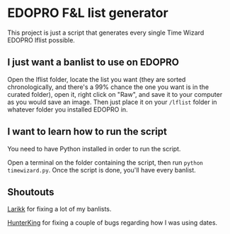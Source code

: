 # EDOPRO F&L list generator

This project is just a script that generates every single Time Wizard EDOPRO lflist possible.

## I just want a banlist to use on EDOPRO

Open the lflist folder, locate the list you want (they are sorted chronologically, and there's a 99% chance the one you want is in the curated folder), open it, right click on "Raw", and save it to your computer as you would save an image. Then just place it on your ``/lflist`` folder in whatever folder you installed EDOPRO in.

## I want to learn how to run the script

You need to have Python installed in order to run the script.

Open a terminal on the folder containing the script, then run ``python timewizard.py``. Once the script is done, you'll have every banlist.

## Shoutouts

[Larikk](https://github.com/Larikk) for fixing a lot of my banlists.

[HunterKing](https://github.com/HunterKing) for fixing a couple of bugs regarding how I was using dates.
